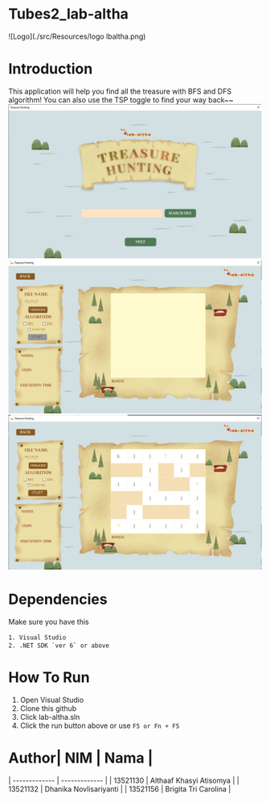 # Tubes2_lab-altha
![Logo](./src/Resources/logo lbaltha.png)

# Introduction
This application will help you find all the treasure with BFS and DFS algorithm! You can also use the TSP toggle to find your way back~~
![Screen 1](./src/Resources/screen1.jpg)
![Screen 2](./src/Resources/screen2.jpg)
![Screen 3](./src/Resources/screen3.jpg)


# Dependencies
Make sure you have this
```
1. Visual Studio
2. .NET SDK `ver 6` or above

```
# How To Run
1. Open Visual Studio
2. Clone this github
3. Click lab-altha.sln
4. Click the run button above or use `F5 or Fn + F5`

# Author| NIM  | Nama |
| ------------- | ------------- |
| 13521130 | Althaaf Khasyi Atisomya  |
| 13521132  | Dhanika Novlisariyanti |
| 13521156 | Brigita Tri Carolina |

